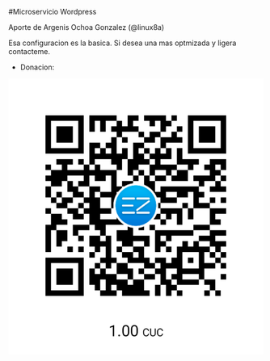 #Microservicio Wordpress

Aporte de Argenis Ochoa Gonzalez (@linux8a)

Esa configuracion es la basica. Si desea una mas optmizada y ligera contacteme.

* Donacion:

![Donacion](../.donacion.png)